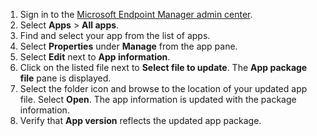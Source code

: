 
1. Sign in to the [Microsoft Endpoint Manager admin center](https://go.microsoft.com/fwlink/?linkid=2109431).
2. Select **Apps** > **All apps**.
3. Find and select your app from the list of apps.  
4. Select **Properties** under **Manage** from the app pane.
5. Select **Edit** next to **App information**.  
6. Click on the listed file next to **Select file to update**. The **App package file** pane is displayed.
7. Select the folder icon and browse to the location of your updated app file. Select **Open**. The app information is updated with the package information.  
8. Verify that **App version** reflects the updated app package.
